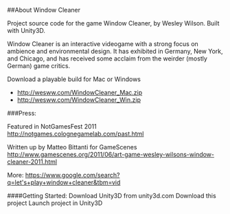 ##About Window Cleaner

Project source code for the game Window Cleaner, by Wesley Wilson. Built with Unity3D.

Window Cleaner is an interactive videogame with a strong focus on ambience and environmental design. It has exhibited in Germany, New York, and Chicago, and has received some acclaim from the weirder (mostly German) game critics.

Download a playable build for Mac or Windows
   - http://wesww.com/WindowCleaner_Mac.zip 
   - http://wesww.com/WindowCleaner_Win.zip

###Press:

Featured in NotGamesFest 2011 http://notgames.colognegamelab.com/past.html

Written up by Matteo Bittanti for GameScenes http://www.gamescenes.org/2011/06/art-game-wesley-wilsons-window-cleaner-2011.html

More: https://www.google.com/search?q=let's+play+window+cleaner&tbm=vid

####Getting Started:
Download Unity3D from unity3d.com
Download this project
Launch project in Unity3D
